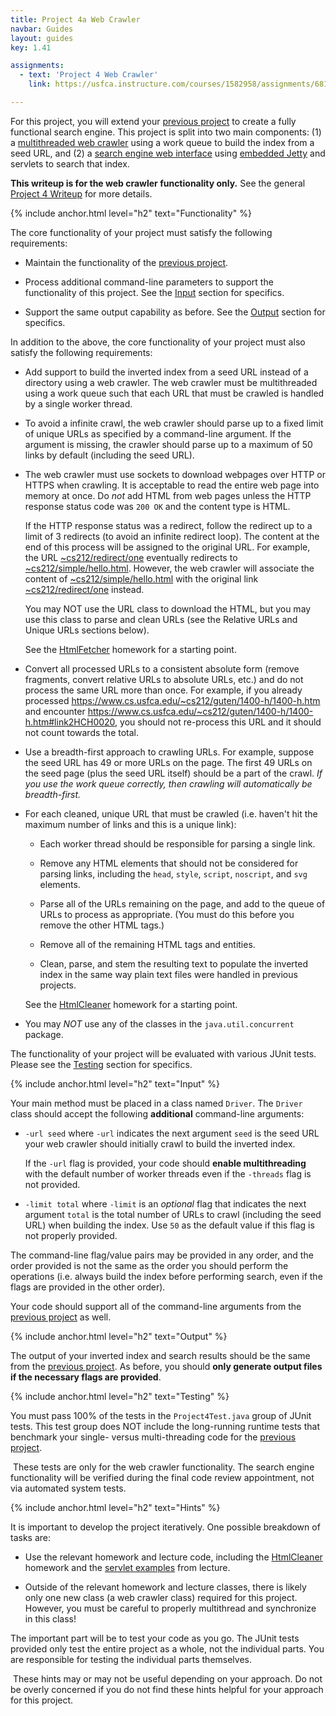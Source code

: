 ```yaml
---
title: Project 4a Web Crawler
navbar: Guides
layout: guides
key: 1.41

assignments:
  - text: 'Project 4 Web Crawler'
    link: https://usfca.instructure.com/courses/1582958/assignments/6818758

---
```


For this project, you will extend your [previous project](project-3.html) to create a fully functional search engine. This project is split into two main components: (1) a [multithreaded web crawler](project-4a.html) using a work queue to build the index from a seed URL, and (2) a [search engine web interface](project-4b.html) using [embedded Jetty](https://www.eclipse.org/jetty/) and servlets to search that index.

**This writeup is for the web crawler functionality only.** See the general [Project 4 Writeup](project-4.html) for more details.

{% include anchor.html level="h2" text="Functionality" %}

The core functionality of your project must satisfy the following requirements:

  - Maintain the functionality of the [previous project](project-3.html).

  - Process additional command-line parameters to support the functionality of this project. See the [Input](#input) section for specifics.

  - Support the same output capability as before. See the [Output](#output) section for specifics.

In addition to the above, the core functionality of your project must also satisfy the following requirements:

  - Add support to build the inverted index from a seed URL instead of a directory using a web crawler. The web crawler must be multithreaded using a work queue such that each URL that must be crawled is handled by a single worker thread.

  - To avoid a infinite crawl, the web crawler should parse up to a fixed limit of unique URLs as specified by a command-line argument. If the argument is missing, the crawler should parse up to a maximum of 50 links by default (including the seed URL).

  - The web crawler must use sockets to download webpages over HTTP or HTTPS when crawling. It is acceptable to read the entire web page into memory at once. Do *not* add HTML from web pages unless the HTTP response status code was `200 OK` and the content type is HTML.

      If the HTTP response status was a redirect, follow the redirect up to a limit of 3 redirects (to avoid an infinite redirect loop). The content at the end of this process will be assigned to the original URL. For example, the URL [~cs212/redirect/one](https://www.cs.usfca.edu/~cs212/redirect/one) eventually redirects to [~cs212/simple/hello.html](https://www.cs.usfca.edu/~cs212/simple/hello.html). However, the web crawler will associate the content of [~cs212/simple/hello.html](https://www.cs.usfca.edu/~cs212/simple/hello.html) with the original link [~cs212/redirect/one](https://www.cs.usfca.edu/~cs212/redirect/one) instead.

      You may NOT use the URL class to download the HTML, but you may use this class to parse and clean URLs (see the Relative URLs and Unique URLs sections below).

      See the [HtmlFetcher](https://github.com/usf-cs212-spring2019/template-htmlcleaner) homework for a starting point.

  - Convert all processed URLs to a consistent absolute form (remove fragments, convert relative URLs to absolute URLs, etc.) and do not process the same URL more than once. For example, if you already processed <https://www.cs.usfca.edu/~cs212/guten/1400-h/1400-h.htm> and encounter <https://www.cs.usfca.edu/~cs212/guten/1400-h/1400-h.htm#link2HCH0020>, you should not re-process this URL and it should not count towards the total.

  - Use a breadth-first approach to crawling URLs. For example, suppose the seed URL has 49 or more URLs on the page. The first 49 URLs on the seed page (plus the seed URL itself) should be a part of the crawl. *If you use the work queue correctly, then crawling will automatically be breadth-first.*

  - For each cleaned, unique URL that must be crawled (i.e. haven't hit the maximum number of links and this is a unique link):

    - Each worker thread should be responsible for parsing a single link.

    - Remove any HTML elements that should not be considered for parsing links, including the `head`, `style`, `script`, `noscript`, and `svg` elements.

    - Parse all of the URLs remaining on the page, and add to the queue of URLs to process as appropriate. (You must do this before you remove the other HTML tags.)

    - Remove all of the remaining HTML tags and entities.

    - Clean, parse, and stem the resulting text to populate the inverted index in the same way plain text files were handled in previous projects.

    See the [HtmlCleaner](https://github.com/usf-cs212-spring2019/template-htmlcleaner) homework for a starting point.

  - You may *NOT* use any of the classes in the `java.util.concurrent` package.

The functionality of your project will be evaluated with various JUnit tests. Please see the [Testing](#testing) section for specifics.

{% include anchor.html level="h2" text="Input" %}

Your main method must be placed in a class named `Driver`. The `Driver` class should accept the following **additional** command-line arguments:

  - `-url seed` where `-url` indicates the next argument `seed` is the seed URL your web crawler should initially crawl to build the inverted index.

      If the `-url` flag is provided, your code should **enable multithreading** with the default number of worker threads even if the `-threads` flag is not provided.

  - `-limit total` where `-limit` is an *optional* flag that indicates the next argument `total` is the total number of URLs to crawl (including the seed URL) when building the index. Use `50` as the default value if this flag is not properly provided.

The command-line flag/value pairs may be provided in any order, and the order provided is not the same as the order you should perform the operations (i.e. always build the index before performing search, even if the flags are provided in the other order).

Your code should support all of the command-line arguments from the [previous project](project-3.html) as well.

{% include anchor.html level="h2" text="Output" %}

The output of your inverted index and search results should be the same from the [previous project](project-3.html). As before, you should **only generate output files if the necessary flags are provided**.

{% include anchor.html level="h2" text="Testing" %}

You must pass 100% of the tests in the `Project4Test.java` group of JUnit tests. This test group does NOT include the long-running runtime tests that benchmark your single- versus multi-threading code for the [previous project](project-3.html).

<article class="message is-info">
  <div class="message-body">
    <i class="fas fa-info-circle"></i>&nbsp;These tests are only for the web crawler functionality. The search engine functionality will be verified during the final code review appointment, not via automated system tests.
  </div>
</article>

{% include anchor.html level="h2" text="Hints" %}

It is important to develop the project iteratively. One possible breakdown of tasks are:

  - Use the relevant homework and lecture code, including the [HtmlCleaner](https://github.com/usf-cs212-spring2019/template-htmlcleaner) homework and the [servlet examples](https://github.com/usf-cs212-spring2019/lectures/tree/master/Servlets) from lecture.

  - Outside of the relevant homework and lecture classes, there is likely only one new class (a web crawler class) required for this project. However, you must be careful to properly multithread and synchronize in this class!

The important part will be to test your code as you go. The JUnit tests provided only test the entire project as a whole, not the individual parts. You are responsible for testing the individual parts themselves.

<article class="message is-info">
	<div class="message-body">
		<i class="fas fa-info-circle"></i>&nbsp;These hints may or may not be useful depending on your approach. Do not be overly concerned if you do not find these hints helpful for your approach for this project.
	</div>
</article>
